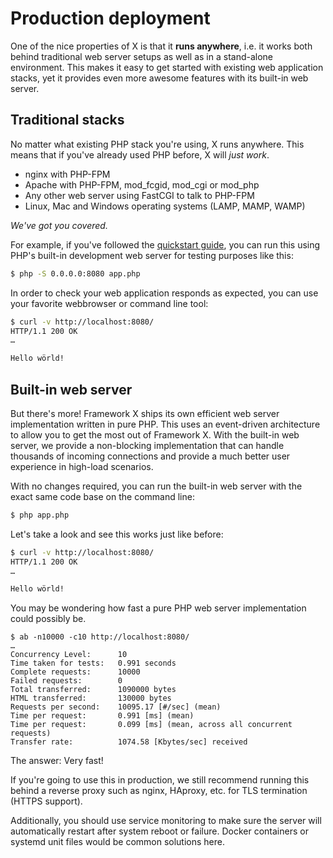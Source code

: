 # Production deployment

One of the nice properties of X is that it **runs anywhere**, i.e. it works both
behind traditional web server setups as well as in a stand-alone environment.
This makes it easy to get started with existing web application stacks, yet it
provides even more awesome features with its built-in web server.

## Traditional stacks

No matter what existing PHP stack you're using, X runs anywhere.
This means that if you've already used PHP before, X will *just work*.

* nginx with PHP-FPM
* Apache with PHP-FPM, mod_fcgid, mod_cgi or mod_php
* Any other web server using FastCGI to talk to PHP-FPM
* Linux, Mac and Windows operating systems (<abbrev title="Apache, MySQL or MariaDB, PHP, on Linux, Mac or Windows operating systems">LAMP, MAMP, WAMP</abbrev>)

*We've got you covered.*

For example, if you've followed the [quickstart guide](../getting-started/quickstart.md), you can run this using PHP's built-in development web
server for testing purposes like this:

```bash
$ php -S 0.0.0.0:8080 app.php
```

In order to check your web application responds as expected, you can use your favorite webbrowser or command line tool:

```bash
$ curl -v http://localhost:8080/
HTTP/1.1 200 OK
…

Hello wörld!
```

## Built-in web server

But there's more!
Framework X ships its own efficient web server implementation written in pure PHP.
This uses an event-driven architecture to allow you to get the most out of Framework X.
With the built-in web server, we provide a non-blocking implementation that can handle thousands of incoming connections and provide a much better user experience in high-load scenarios.

With no changes required, you can run the built-in web server with the exact same code base on the command line:

```bash
$ php app.php
```

Let's take a look and see this works just like before:

```bash
$ curl -v http://localhost:8080/
HTTP/1.1 200 OK
…

Hello wörld!
```

You may be wondering how fast a pure PHP web server implementation could possibly be.

```
$ ab -n10000 -c10 http://localhost:8080/
…
Concurrency Level:      10
Time taken for tests:   0.991 seconds
Complete requests:      10000
Failed requests:        0
Total transferred:      1090000 bytes
HTML transferred:       130000 bytes
Requests per second:    10095.17 [#/sec] (mean)
Time per request:       0.991 [ms] (mean)
Time per request:       0.099 [ms] (mean, across all concurrent requests)
Transfer rate:          1074.58 [Kbytes/sec] received
```

The answer: Very fast!

If you're going to use this in production, we still recommend running this
behind a reverse proxy such as nginx, HAproxy, etc. for TLS termination
(HTTPS support).

Additionally, you should use service monitoring to make sure the server will
automatically restart after system reboot or failure. Docker containers or
systemd unit files would be common solutions here.
